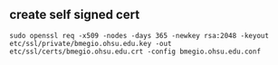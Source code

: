 

## create self signed cert

```
sudo openssl req -x509 -nodes -days 365 -newkey rsa:2048 -keyout etc/ssl/private/bmegio.ohsu.edu.key -out etc/ssl/certs/bmegio.ohsu.edu.crt -config bmegio.ohsu.edu.conf
```
